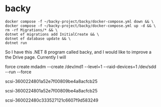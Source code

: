 # backy

```shell
docker compose -f ~/backy-project/backy/docker-compose.yml down && \
docker compose -f ~/backy-project/backy/docker-compose.yml up -d && \
rm -rf Migrations/* && \
dotnet ef migrations add InitialCreate && \
dotnet ef database update && \
dotnet run
```
So I have this .NET 8 program called backy, and I would like to improve a the Drive page.
Currently I will 

force create mdadm --create /dev/md1 --level=1 --raid-devices=1 /dev/sdd --run --force


scsi-3600224801a52e7f00809be4a8acfcb25

scsi-3600224801a52e7f00809be4a8acfcb25

scsi-360022480c333527121c6607f9d583249